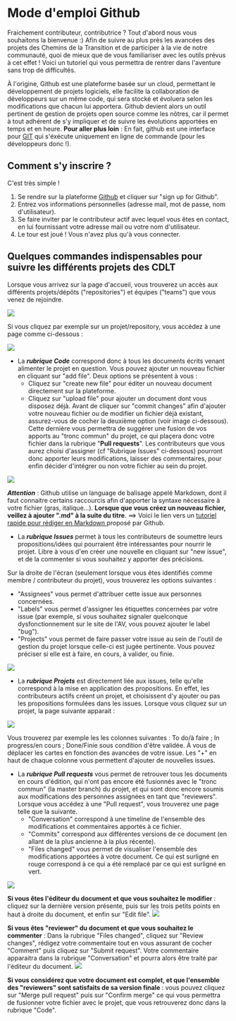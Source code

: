# Mode d'emploi Github

Fraichement contributeur, contributrice ? 
Tout d'abord nous vous souhaitons la bienvenue :) 
Afin de suivre au plus près les avancées des projets des Chemins de la Transition et de participer à la vie de notre communauté, quoi de mieux que de vous familiariser avec les outils prévus à cet effet ! 
Voici un tutoriel qui vous permettra de rentrer dans l'aventure sans trop de difficultés.

À l'origine, Github est une plateforme basée sur un cloud, permettant le développement de projets logiciels, elle facilite la collaboration de développeurs sur un même code, qui sera stocké et évoluera selon les modifications que chacun lui apportera. 
Github devient alors un outil pertinent de gestion de projets open source comme les nôtres, car il permet à tout adhérent de s'y impliquer et de suivre les évolutions apportées en temps et en heure. 
**Pour aller plus loin** : En fait, github est une interface pour [GIT](https://git-scm.com/docs/gittutorial) qui s'éxécute uniquement en ligne de commande (pour les développeurs donc !).

## Comment s'y inscrire ?

C'est très simple ! 
1. Se rendre sur la plateforme [Github](https://github.com/) et cliquer sur "sign up for Github".
2. Entrez vos informations personnelles (adresse mail, mot de passe, nom d'utilisateur).
3. Se faire inviter par le contributeur actif avec lequel vous êtes en contact, en lui fournissant votre adresse mail ou votre nom d'utilisateur. 
4. Le tour est joué ! Vous n'avez plus qu'à vous connecter.

## Quelques commandes indispensables pour suivre les différents projets des CDLT

Lorsque vous arrivez sur la page d'accueil, vous trouverez un accès aux différents projets/dépôts ("repositories") et équipes ("teams") que vous venez de rejoindre. 

![](https://pad.lescommuns.org/uploads/upload_5813a5b0ea46fa97c5d060746e4ca82e.png)

Si vous cliquez par exemple sur un projet/repository, vous accédez à une page comme ci-dessous : 

![](https://pad.lescommuns.org/uploads/upload_ff3d1a92a681008c33b14acc432411fe.png)

* La **_rubrique Code_** correspond donc à tous les documents écrits venant alimenter le projet en question. Vous pouvez ajouter un nouveau fichier en        cliquant sur "add file". Deux options se présentent à vous : 
  - Cliquez sur "create new file" pour éditer un nouveau document directement sur la plateforme.
  - Cliquez sur "upload file" pour ajouter un document dont vous disposez déjà.
Avant de cliquer sur "commit changes" afin d'ajouter votre nouveau fichier ou de modifier un fichier déjà existant, assurez-vous de cocher la deuxième option (voir image ci-dessous). Cette dernière vous permettra de suggérer une fusion de vos apports au "tronc commun" du projet, ce qui plaçera donc votre fichier dans la rubrique "**Pull requests**". Les contributeurs que vous aurez choisi d'assigner (cf "Rubrique Issues" ci-dessous) pourront donc apporter leurs modifications, laisser des commentaires, pour enfin décider d'intégrer ou non votre fichier au sein du projet. 

![](https://pad.lescommuns.org/uploads/upload_f45c6389f4044aa9f5c8cc2fe0283a62.png)


**_Attention_** : Github utilise un language de balisage appelé Markdown, dont il faut connaitre certains raccourcis afin d'apporter la syntaxe nécessaire à votre fichier (gras, italique...). **Lorsque que vous créez un nouveau fichier, veillez à ajouter ".md" à la suite du titre**. ==> Voici le lien vers un [tutoriel rapide pour rédiger en Markdown ](https://guides.github.com/features/mastering-markdown/) proposé par Github.


* La **_rubrique Issues_** permet à tous les contributeurs de soumettre leurs propositions/idées qui pourraient être intéressantes pour nourrir le projet. Libre à vous d'en créer une nouvelle en cliquant sur "new issue", et de la commenter si vous souhaitez y apporter des précisions. 

Sur la droite de l'écran (seulement lorsque vous êtes identifiés comme membre / contributeur du projet), vous trouverez les options suivantes : 
  - "Assignees" vous permet d'attribuer cette issue aux personnes concernées.
  - "Labels" vous permet d'assigner les étiquettes concernées par votre issue (par exemple, si vous souhaitez signaler quelconque dysfonctionnement sur le site de l'AV, vous pouvez ajouter le label "bug").
  - "Projects" vous permet de faire passer votre issue au sein de l'outil de gestion du projet lorsque celle-ci est jugée pertinente. Vous pouvez préciser si elle est à faire, en cours, à valider, ou finie. 
  
![](https://pad.lescommuns.org/uploads/upload_63d8413d1ff5b43588a16bf3f179013a.png)


* La **_rubrique Projets_** est directement liée aux issues, telle qu'elle correspond à la mise en application des propositions. En effet, les contributeurs actifs créent un projet, et choisissent d'y ajouter ou pas les propositions formulées dans les issues. Lorsque vous cliquez sur un projet, la page suivante apparait : 

![](https://pad.lescommuns.org/uploads/upload_3515d43fadf06ebd5de079c45065f9f3.png)

Vous trouverez par exemple les les colonnes suivantes : To do/à faire ; In progress/en cours ; Done/Finie sous condition d'être validée. À vous de déplacer les cartes en fonction des avancées de votre issue. 
Les "+" en haut de chaque colonne vous permettent d'ajouter de nouvelles issues. 


* La **_rubrique Pull requests_** vous permet de retrouver tous les documents en cours d'édition, qui n'ont pas encore été fusionnés avec le "tronc commun" (la master branch) du projet, et qui sont donc encore soumis aux modifications des personnes assignées en tant que "reviewers". Lorsque vous accédez à une "Pull request", vous trouverez une page telle que la suivante.
  - "Conversation" correspond à une timeline de l'ensemble des modifications et commentaires apportés à ce fichier.
  - "Commits" correspond aux différentes versions de ce document (en allant de la plus ancienne à la plus récente). 
  - "Files changed" vous permet de visualiser l'ensemble des modifications apportées à votre document. Ce qui est surligné en rouge correspond à ce qui a été remplacé par ce qui est surligné en vert. 

![](https://pad.lescommuns.org/uploads/upload_e1e31f5ae1dc55c697b698b631e6ded2.png)

**Si vous êtes l'éditeur du document et que vous souhaitez le modifier** : cliquez sur la dernière version présente, puis sur les trois petits points en haut à droite du document, et enfin sur "Edit file".
![](https://pad.lescommuns.org/uploads/upload_a406622076f20f910c71bc6653ae608f.png)

**Si vous êtes "reviewer" du document et que vous souhaitez le commenter** : Dans la rubrique "Files changed", cliquez sur "Review changes", rédigez votre commentaire tout en vous assurant de cocher "Comment" puis cliquez sur "Submit request". Votre commentaire apparaitra dans la rubrique "Conversation" et pourra alors être traité par l'éditeur du document. 
![](https://pad.lescommuns.org/uploads/upload_9a74b6ff89117f64f37c628b55f1410d.png)

**Si vous considérez que votre document est complet, et que l'ensemble des "reviewers" sont satisfaits de sa version finale** :  vous pouvez cliquez sur "Merge pull request" puis sur "Confirm merge" ce qui vous permettra de fusionner votre fichier avec le projet, que vous retrouverez donc dans la rubrique "Code". 
